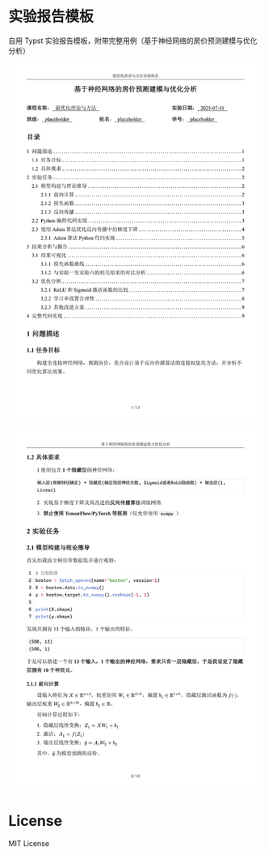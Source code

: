# 实验报告模板

自用 Typst 实验报告模板，附带完整用例（基于神经网络的房价预测建模与优化分析）

![预览 1](.github/resources/preview1.png)

![预览 2](.github/resources/preview2.png)

# License

MIT License
